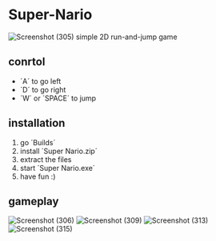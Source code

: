 # Super-Nario
![Screenshot (305)](https://user-images.githubusercontent.com/95567513/188307511-743b9968-e2fb-4cef-a25d-95da4f223351.png)
simple 2D run-and-jump game

## conrtol
- ´A´ to go left
- ´D´ to go right
- ´W´ or ´SPACE´ to jump

## installation
1. go ´Builds´
2. install ´Super Nario.zip´
3. extract the files
4. start ´Super Nario.exe´
5. have fun :)

## gameplay
![Screenshot (306)](https://user-images.githubusercontent.com/95567513/188307567-5e2d24dd-b082-4046-ba52-6789ef010a7e.png)
![Screenshot (309)](https://user-images.githubusercontent.com/95567513/188307596-65a50613-b408-461b-9368-188e17c009aa.png)
![Screenshot (313)](https://user-images.githubusercontent.com/95567513/188307613-bdf5f8e1-662b-4cb5-8cd3-8169b2c40b4c.png)
![Screenshot (315)](https://user-images.githubusercontent.com/95567513/188307636-9cce7369-bf41-4651-b58a-1b5798f5da66.png)

